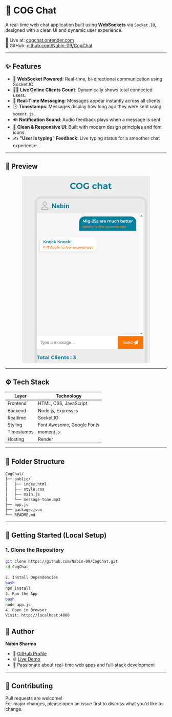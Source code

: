 # 🧠 COG Chat

A real-time web chat application built using **WebSockets** via `Socket.IO`, designed with a clean UI and dynamic user experience.

🚀 Live at: [cogchat.onrender.com](https://cogchat.onrender.com)  
🔗 GitHub: [github.com/Nabin-09/CogChat](https://github.com/Nabin-09/CogChat)

---

## ✨ Features

- 🔌 **WebSocket Powered**: Real-time, bi-directional communication using Socket.IO.
- 🧍‍♂️ **Live Online Clients Count**: Dynamically shows total connected users.
- 💬 **Real-Time Messaging**: Messages appear instantly across all clients.
- 🕒 **Timestamps**: Messages display how long ago they were sent using `moment.js`.
- 🔊 **Notification Sound**: Audio feedback plays when a message is sent.
- 🎨 **Clean & Responsive UI**: Built with modern design principles and font icons.
- ✍️ **"User is typing" Feedback**: Live typing status for a smoother chat experience.

---

## 📸 Preview

<div align="center">
  <img src="https://github.com/Nabin-09/CogChat/blob/main/public/assets/COGpreview.png" alt="COG Chat UI Screenshot" width="400"/>
</div>

---


## ⚙️ Tech Stack

| Layer      | Technology                 |
|------------|----------------------------|
| Frontend   | HTML, CSS, JavaScript      |
| Backend    | Node.js, Express.js        |
| Realtime   | Socket.IO                  |
| Styling    | Font Awesome, Google Fonts |
| Timestamps | moment.js                  |
| Hosting    | Render                     |

---

## 📁 Folder Structure

```
CogChat/
├── public/
│   ├── index.html
│   ├── style.css
│   ├── main.js
│   └── message-tone.mp3
├── app.js
├── package.json
└── README.md
```



---

## 🚀 Getting Started (Local Setup)

### 1. Clone the Repository

```bash
git clone https://github.com/Nabin-09/CogChat.git
cd CogChat

2. Install Dependencies
bash
npm install
3. Run the App
bash
node app.js
4. Open in Browser
Visit: http://localhost:4000
```

## 👤 Author

**Nabin Sharma**

- 🔗 [GitHub Profile](https://github.com/Nabin-09)
- 🌐 [Live Demo](https://cogchat.onrender.com)
- 💬 Passionate about real-time web apps and full-stack development

---

## 🤝 Contributing

Pull requests are welcome!  
For major changes, please open an issue first to discuss what you'd like to change.
